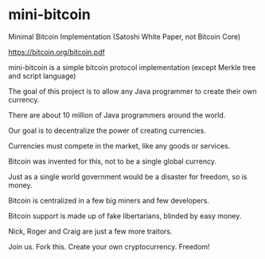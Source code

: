 # mini-bitcoin
Minimal Bitcoin Implementation (Satoshi White Paper, not Bitcoin Core)

https://bitcoin.org/bitcoin.pdf

mini-bitcoin is a simple bitcoin protocol implementation (except Merkle tree and script language)

The goal of this project is to allow any Java programmer to create their own currency.

There are about 10 million of Java programmers around the world.

Our goal is to decentralize the power of creating currencies. 

Currencies must compete in the market, like any goods or services. 

Bitcoin was invented for this, not to be a single global currency. 

Just as a single world government would be a disaster for freedom, so is money. 

Bitcoin is centralized in a few big miners and few developers. 

Bitcoin support is made up of fake libertarians, blinded by easy money. 

Nick, Roger and Craig are just a few more traitors. 

Join us. Fork this. Create your own cryptocurrency. Freedom!

